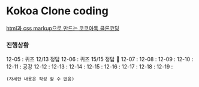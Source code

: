 # Kokoa Clone coding

[html과 css markup으로 만드는 코코아톡 클론코딩](https://hansan529.github.io/project/cloneCoding/kokoaTalk/index.html)

### 진행상황

12-05 : 퀴즈 12/13 정답
12-06 : 퀴즈 15/15 정답 🎉
12-07 :
12-08 :
12-09 :
12-10 :
12-11 : 공강
12-12 :
12-13 :
12-14 :
12-15 :
12-16 :
12-17 :
12-18 :
12-19 :

```
(자세한 내용은 작성 할 수 없음)
```
